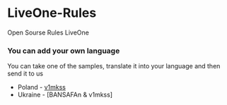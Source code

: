 # LiveOne-Rules
Open Sourse Rules LiveOne


### You can add your own language

You can take one of the samples, translate it into your language and then send it to us


* Poland - [v1mkss](https://github.com/v1mkss/Discord_LiveOne-Rules)
* Ukraine - [BANSAFAn & v1mkss]
